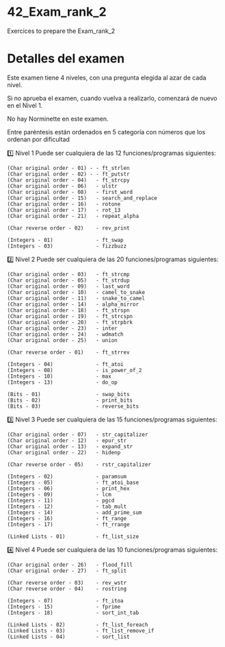 # 42_Exam_rank_2
Exercices to prepare the Exam_rank_2

# Detalles del examen
Este examen tiene 4 niveles, con una pregunta elegida al azar de cada nivel.

Si no aprueba el examen, cuando vuelva a realizarlo, comenzará de nuevo en el Nivel 1.

No hay Norminette en este examen.

Entre paréntesis están ordenados en 5 categoría con números que los ordenan por dificultad

1️⃣ Nivel 1
Puede ser cualquiera de las 12 funciones/programas siguientes:

    (Char original order - 01) - - ft_strlen
    (Char original order - 02) - - ft_putstr
    (Char original order - 04)   - ft_strcpy
    (Char original order - 06)   - ulstr
    (Char original order - 08)   - first_word
    (Char original order - 15)   - search_and_replace
    (Char original order - 16)   - rotone
    (Char original order - 17)   - rot_13
    (Char original order - 21)   - repeat_alpha

    (Char reverse order - 02)    - rev_print

    (Integers - 01)              - ft_swap
    (Integers - 03)              - fizzbuzz

2️⃣ Nivel 2
Puede ser cualquiera de las 20 funciones/programas siguientes:

    (Char original order - 03)   - ft_strcmp
    (Char original order - 05)   - ft_strdup
    (Char original order - 09)   - last_word
    (Char original order - 10)   - camel_to_snake
    (Char original order - 11)   - snake_to_camel
    (Char original order - 14)   - alpha_mirror
    (Char original order - 18)   - ft_strspn
    (Char original order - 19)   - ft_strcspn
    (Char original order - 20)   - ft_strpbrk
    (Char original order - 23)   - inter
    (Char original order - 24)   - wdmatch
    (Char original order - 25)   - union

    (Char reverse order - 01)    - ft_strrev

    (Integers - 04)              - ft_atoi
    (Integers - 08)              - is_power_of_2
    (Integers - 10)              - max
    (Integers - 13)              - do_op

    (Bits - 01)                  - swap_bits
    (Bits - 02)                  - print_bits
    (Bits - 03)                  - reverse_bits

3️⃣ Nivel 3
Puede ser cualquiera de las 15 funciones/programas siguientes:

    (Char original order - 07)   - str_capitalizer
    (Char original order - 12)   - epur_str
    (Char original order - 13)   - expand_str
    (Char original order - 22)   - hidenp

    (Char reverse order - 05)    - rstr_capitalizer

    (Integers - 02)              - paramsum
    (Integers - 05)              - ft_atoi_base
    (Integers - 06)              - print_hex
    (Integers - 09)              - lcm
    (Integers - 11)              - pgcd
    (Integers - 12)              - tab_mult
    (Integers - 14)              - add_prime_sum
    (Integers - 16)              - ft_range
    (Integers - 17)              - ft_rrange

    (Linked Lists - 01)          - ft_list_size

4️⃣ Nivel 4
Puede ser cualquiera de las 10 funciones/programas siguientes:

    (Char original order - 26)   - flood_fill
    (Char original order - 27)   - ft_split

    (Char reverse order - 03)    - rev_wstr
    (Char reverse order - 04)    - rostring

    (Integers - 07)              - ft_itoa
    (Integers - 15)              - fprime
    (Integers - 18)              - sort_int_tab

    (Linked Lists - 02)          - ft_list_foreach
    (Linked Lists - 03)          - ft_list_remove_if
    (Linked Lists - 04)          - sort_list

